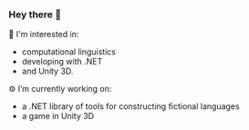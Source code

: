 ### Hey there 👋

🔭
I'm interested in:
 - computational linguistics
 - developing with .NET
 - and Unity 3D. 

⚙️
I’m currently working on: 
 - a .NET library of tools for constructing fictional languages
 - a game in Unity 3D
